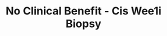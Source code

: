 ---
title: No Clinical Benefit - Cis Wee1i Biopsy
layout: osd-exhibit
paper: config-keenan-2020
figure: 25_C2_b
---